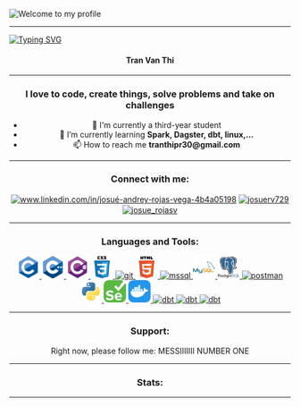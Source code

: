 
  ![Welcome to my profile](https://www.coolaccidents.com/sites/g/files/g2000012951/files/inline-images/joji-glimpse-of-us-wm.jpg)

<hr>

[![Typing SVG](https://readme-typing-svg.demolab.com?font=Fira+Code&size=100&pause=1000&center=true&vCenter=true&width=1200&height=150&lines=I'm+Messi+2.0)](https://git.io/typing-svg)
<!-- MAIN PHRASE SECTION -->
<span align="center">
  <span>
    <h4 align="center">
      <span align="center">Tran Van Thi</span>
    </h4>
</span>

<!-- ABOUT YOU -->
<hr>
<h3 align="center">I love to code, create things, solve problems and take on challenges</h3>
  <ul>
    <li>🔭 I'm currently a third-year student</li>
    <li>🌱 I’m currently learning <strong>Spark, Dagster, dbt, linux,...</strong></li>
    <li>📫 How to reach me <strong>tranthipr30@gmail.com</strong></li>
  </ul>

<!-- CONNECTION -->
<hr>      
<h3 align="center">Connect with me:</h3>
<p align="center">
  <a href="www.linkedin.com/in/tran-thi-165964237" target="blank"><img align="center" src="https://raw.githubusercontent.com/rahuldkjain/github-profile-readme-generator/master/src/images/icons/Social/linked-in-alt.svg" alt="www.linkedin.com/in/josué-andrey-rojas-vega-4b4a05198" height="30" width="40" /></a>
  <a href="https://www.facebook.com/profile.php?id=100035816387544" target="blank"><img align="center" src="https://raw.githubusercontent.com/rahuldkjain/github-profile-readme-generator/master/src/images/icons/Social/facebook.svg" alt="josuerv729" height="30" width="40" /></a>
  <a href="https://www.instagram.com/tranthi_25/" target="blank"><img align="center" src="https://raw.githubusercontent.com/rahuldkjain/github-profile-readme-generator/master/src/images/icons/Social/instagram.svg" alt="josue_rojasv" height="30" width="40" /></a>
</p>

<!-- LANGUAGES AND TOOLS -->
<hr>
<h3 align="center">Languages and Tools:</h3>
<p align="center"> 
  <a href="https://www.cprogramming.com/" target="_blank"> <img src="https://raw.githubusercontent.com/devicons/devicon/master/icons/c/c-original.svg" alt="c" width="40" height="40"/> </a>
  <a href="https://www.w3schools.com/cpp/" target="_blank"> <img src="https://raw.githubusercontent.com/devicons/devicon/master/icons/cplusplus/cplusplus-original.svg" alt="cplusplus" width="40" height="40"/> </a>
  <a href="https://www.w3schools.com/cs/" target="_blank"> <img src="https://raw.githubusercontent.com/devicons/devicon/master/icons/csharp/csharp-original.svg" alt="csharp" width="40" height="40"/> </a> <a href="https://www.w3schools.com/css/" target="_blank"> <img src="https://raw.githubusercontent.com/devicons/devicon/master/icons/css3/css3-original-wordmark.svg" alt="css3" width="40" height="40"/> </a>
  <a href="https://git-scm.com/" target="_blank"> <img src="https://www.vectorlogo.zone/logos/git-scm/git-scm-icon.svg" alt="git" width="40" height="40"/> </a> 
  <a href="https://www.w3.org/html/" target="_blank"> <img src="https://raw.githubusercontent.com/devicons/devicon/master/icons/html5/html5-original-wordmark.svg" alt="html5" width="40" height="40"/> </a> 
  <a href="https://www.microsoft.com/en-us/sql-server" target="_blank"> <img src="https://www.svgrepo.com/show/303229/microsoft-sql-server-logo.svg" alt="mssql" width="40" height="40"/> </a> <a href="https://www.mysql.com/" target="_blank"> <img src="https://raw.githubusercontent.com/devicons/devicon/master/icons/mysql/mysql-original-wordmark.svg" alt="mysql" width="40" height="40"/> </a> 
    <a href="https://www.postgresql.org" target="_blank"> <img src="https://raw.githubusercontent.com/devicons/devicon/master/icons/postgresql/postgresql-original-wordmark.svg" alt="postgresql" width="40" height="40"/> </a> 
    <a href="https://postman.com" target="_blank"> <img src="https://www.vectorlogo.zone/logos/getpostman/getpostman-icon.svg" alt="postman" width="40" height="40"/> </a> 
    <a href="https://www.python.org" target="_blank"> <img src="https://raw.githubusercontent.com/devicons/devicon/master/icons/python/python-original.svg" alt="python" width="40" height="40"/> </a> 
    <a href="https://www.selenium.dev" target="_blank"> <img src="https://github.com/tandpfun/skill-icons/blob/main/icons/Selenium.svg" alt="selenium" width="40" height="40"/> </a> 
    <a href="https://docker.com/" target="_blank"> <img src="https://github.com/tandpfun/skill-icons/blob/main/icons/Docker.svg" alt="selenium" width="40" height="40"/> </a> 
    <a href="https://www.getdbt.com" target="_blank"> <img src="https://branditechture.agency/brand-logos/wp-content/uploads/wpdm-cache/Dbt-900x0.png" alt="dbt" width="55" height="40"/> </a> 
     <a href="https://trino.io/" target="_blank"> <img src="https://ww2.freelogovectors.net/wp-content/uploads/2022/03/trino_logo_freelogovectors.net_.png?lossy=1&ssl=1" alt="dbt" width="35" height="35"/> </a>
    <a href="https://dagster.io/" target="_blank"> <img src="https://dagster.io/images/brand/logos/dagster-primary-vertical.png" alt="dbt" width="50" height="40"/> </a>
<!-- SUPPORT -->
<hr>
<p>
  <h3 align="center">Support:</h3>
  <p>
    Right now, please follow me: MESSIIIIIII NUMBER ONE
  </p>
</p>
   
<!-- GITHUB STATS -->
<hr>
<div style="display: block;">
<p>
  <h3 align="center">Stats:</h3>

</p>
</div>
<hr>
<br>
<br>
<br>
<br>
<br>
<br>
<br>
<br>
<br>
<br>
<br>

